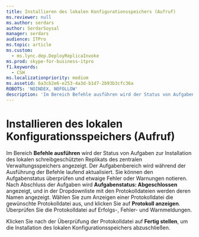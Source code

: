 ```yaml
---
title: Installieren des lokalen Konfigurationsspeichers (Aufruf)
ms.reviewer: null
ms.author: serdars
author: SerdarSoysal
manager: serdars
audience: ITPro
ms.topic: article
ms.custom:
  - ms.lync.dep.DeployReplicaInvoke
ms.prod: skype-for-business-itpro
f1.keywords:
  - CSH
ms.localizationpriority: medium
ms.assetid: 6a3cb2e6-e253-4a3d-b1d7-2b93b3cfc36a
ROBOTS: 'NOINDEX, NOFOLLOW'
description: 'Im Bereich Befehle ausführen wird der Status von Aufgaben zur Installation des lokalen schreibgeschützten Replikats des zentralen Verwaltungsspeichers angezeigt. Der Aufgabenbereich wird während der Ausführung der Befehle laufend aktualisiert. Sie können den Aufgabenstatus überprüfen und etwaige Fehler oder Warnungen notieren. Nach Abschluss der Aufgaben wird Aufgabenstatus: Abgeschlossen angezeigt, und in der Dropdownliste mit den Protokolldateien werden deren Namen angezeigt. Wählen Sie zum Anzeigen einer Protokolldatei die gewünschte Protokolldatei aus, und klicken Sie auf Protokoll anzeigen. Überprüfen Sie die Protokolldatei auf Erfolgs-, Fehler- und Warnmeldungen.'
---
```


# <a name="install-local-configuration-store-invoke"></a>Installieren des lokalen Konfigurationsspeichers (Aufruf)
 
Im Bereich **Befehle ausführen** wird der Status von Aufgaben zur Installation des lokalen schreibgeschützten Replikats des zentralen Verwaltungsspeichers angezeigt. Der Aufgabenbereich wird während der Ausführung der Befehle laufend aktualisiert. Sie können den Aufgabenstatus überprüfen und etwaige Fehler oder Warnungen notieren. Nach Abschluss der Aufgaben wird **Aufgabenstatus: Abgeschlossen** angezeigt, und in der Dropdownliste mit den Protokolldateien werden deren Namen angezeigt. Wählen Sie zum Anzeigen einer Protokolldatei die gewünschte Protokolldatei aus, und klicken Sie auf **Protokoll anzeigen**. Überprüfen Sie die Protokolldatei auf Erfolgs-, Fehler- und Warnmeldungen.
  
Klicken Sie nach der Überprüfung der Protokolldatei auf **Fertig stellen**, um die Installation des lokalen Konfigurationsspeichers abzuschließen.
  

